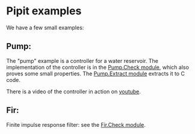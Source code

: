# Pipit examples

We have a few small examples:

## Pump:
The "pump" example is a controller for a water reservoir.
The implementation of the controller is in the [Pump.Check module](Pump.Check.fst), which also proves some small properties.
The [Pump.Extract module](Pump.Extract.fst) extracts it to C code.

There is a video of the controller in action on [youtube](https://youtu.be/6IybbQFPOl8).

## Fir:
Finite impulse response filter: see the [Fir.Check module](Fir.Check.fst).

